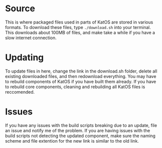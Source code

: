 # Source
This is where packaged files used in parts of KatOS are stored in various formats.
To download these files, type `./download.sh` into your terminal. This downloads about 100MB of files, and make take a while if you have a slow internet connection.

# Updating
To update files in here, change the link in the download.sh folder, delete all existing downloaded files, and then redownload everything. You may have to rebuild components of KatOS if you have built them already. If you have to rebuild core components, cleaning and rebuilding all KatOS files is reccomended.

# Issues
If you have any issues with the build scripts breaking due to an update, file an issue and notify me of the problem.
If you are having issues with the build scripts not detecting the updated component, make sure the naming scheme and file extention for the new link is similar to the old link.
